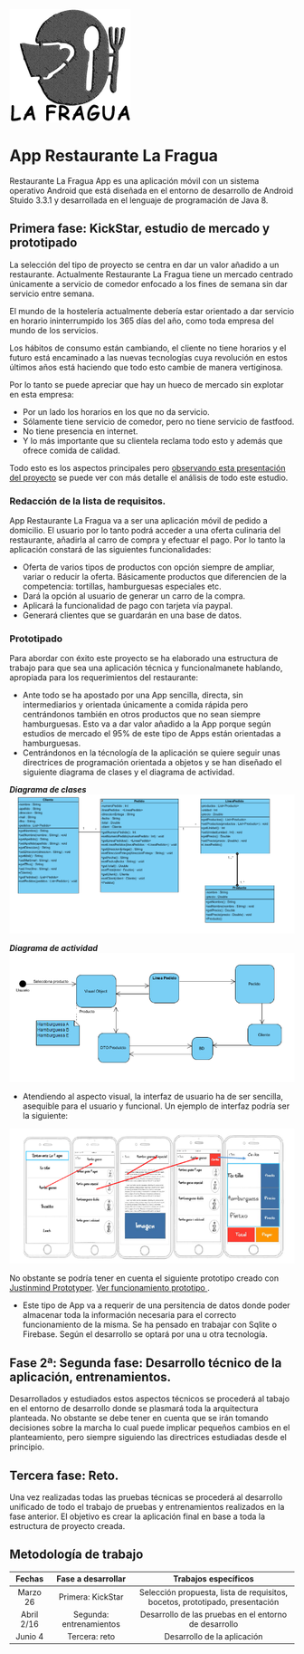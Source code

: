 ![](Imagenes/fragua200px.png)

# App Restaurante La Fragua
Restaurante La Fragua App es una aplicación móvil con un sistema operativo Android que está diseñada en el entorno de 
desarrollo de Android Stuido 3.3.1 y desarrollada en el lenguaje de programación de Java 8.

## Primera fase: KickStar, estudio de mercado y prototipado
La selección del tipo de proyecto se centra en dar un valor añadido a un restaurante. Actualmente Restaurante La Fragua 
tiene un mercado centrado únicamente a servicio de comedor enfocado a los fines de semana sin dar servicio entre semana.

El mundo de la hostelería actualmente debería estar orientado a dar servicio en horario ininterrumpido los 365 días del 
año, como toda empresa del mundo de los servicios.

Los hábitos de consumo están cambiando, el cliente no tiene horarios y el futuro está encaminado a las nuevas tecnologías 
cuya revolución en estos últimos años está haciendo que todo esto cambie de manera vertiginosa.

Por lo tanto se puede apreciar que hay un hueco de mercado sin explotar en esta empresa: 
* Por un lado los horarios en los que no da servicio.
* Sólamente tiene servicio de comedor, pero no tiene servicio de fastfood.
* No tiene presencia en internet.
* Y lo más importante que su clientela reclama todo esto y además que ofrece comida de calidad.

Todo esto es los aspectos principales pero [observando esta presentación del proyecto](Presentacion/PresentacionAppRestLaFragua.pptx) se puede ver con
más detalle el análisis de todo este estudio.

### Redacción de la lista de requisitos.
App Restaurante La Fragua va a ser una aplicación móvil de pedido a domicilio. El usuario por lo tanto podrá acceder a una
oferta culinaria del restaurante, añadirla al carro de compra y efectuar el pago. Por lo tanto la aplicación constará de las
siguientes funcionalidades:
* Oferta de varios tipos de productos con opción siempre de ampliar, variar o reducir la oferta. Básicamente productos 
que diferencien de la competencia: tortillas, hamburguesas especiales etc.
* Dará la opción al usuario de generar un carro de la compra.
* Aplicará la funcionalidad de pago con tarjeta vía paypal.
* Generará clientes que se guardarán en una base de datos.


### Prototipado
Para abordar con éxito este proyecto se ha elaborado una estructura de trabajo para que sea
una aplicación técnica y funcionalmanete hablando, apropiada para los requerimientos del restaurante:

* Ante todo se ha apostado por una App sencilla, directa, sin intermediarios y orientada únicamente a comida rápida pero
centrándonos también en otros productos que no sean siempre hamburguesas. Esto va a dar valor añadido a la App porque según
estudios de mercado el 95% de este tipo de Apps están orientadas a hamburguesas.
* Centrándonos en la técnología de la aplicación se quiere seguir unas directrices de programación orientada a objetos y 
se han diseñado el siguiente diagrama de clases y el diagrama de actividad.

***Diagrama de clases***
![](Diagramas/diagramaClases.PNG)

***Diagrama de actividad***
![](Diagramas/diagramaFlujo.PNG)

* Atendiendo al aspecto visual, la interfaz de usuario ha de ser sencilla, asequible para el usuario y funcional. Un ejemplo
de interfaz podría ser la siguiente:

![](MockUps/boceto.PNG)

No obstante se podría tener en cuenta el siguiente prototipo creado con [Justinmind Prototyper](https://www.justinmind.com/).
[Ver funcionamiento prototipo ](Prototipos/Prototipado.vp).

* Este tipo de App va a requerir de una persitencia de datos donde poder almacenar toda la información necesaria para el
correcto funcionamiento de la misma. Se ha pensado en trabajar con Sqlite o Firebase. Según el desarrollo se optará por una 
u otra tecnología.

## Fase 2ª: Segunda fase: Desarrollo técnico de la aplicación, entrenamientos.

Desarrollados y estudiados estos aspectos técnicos se procederá al tabajo en el entorno de desarrollo donde se plasmará 
toda la arquitectura planteada. No obstante se debe tener en cuenta que se irán tomando decisiones sobre la marcha lo cual 
puede implicar pequeños cambios en el planteamiento, pero siempre siguiendo las directrices estudiadas desde el principio. 


## Tercera fase: Reto.
Una vez realizadas todas las pruebas técnicas se procederá al desarrollo unificado de todo el trabajo de pruebas y entrenamientos
realizados en la fase anterior. El objetivo es crear la aplicación final en base a toda la estructura de proyecto creada.

## Metodología de trabajo

| Fechas     | Fase a desarrollar   | Trabajos específicos |
| :---------: |:---------------------: | :----------------------:|
| Marzo 26 | Primera: KickStar | Selección propuesta, lista de requisitos, bocetos, prototipado, presentación    |
| Abril 2/16 | Segunda: entrenamientos   | Desarrollo de las pruebas en el entorno de desarrollo  |
| Junio 4 | Tercera: reto | Desarrollo de la aplicación   |









